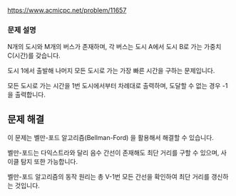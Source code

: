 https://www.acmicpc.net/problem/11657

### 문제 설명

N개의 도시와 M개의 버스가 존재하며, 각 버스는 도시 A에서 도시 B로 가는 가중치 C(시간)를 갖습니다.

도시 1에서 출발해 나머지 모든 도시로 가는 가장 빠른 시간을 구하는 문제입니다.

모든 도시로 가는 시간을 1번 도시에서부터 차례대로 출력하며, 도달할 수 없는 경우 -1을 출력합니다.

## 문제 해결

이 문제는 벨만-포드 알고리즘(Bellman-Ford) 을 활용해서 해결할 수 있습니다.

벨만-포드는 다익스트라와 달리 음수 간선이 존재해도 최단 거리를 구할 수 있으며, 사이클 탐지 또한 가능합니다.

벨만-포드 알고리즘의 동작 원리는 총 V-1번 모든 간선을 확인하여 최단 거리를 갱신하는 것입니다.
